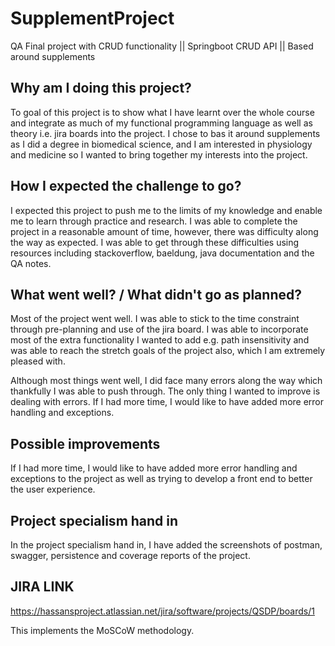 # SupplementProject
 QA Final project with CRUD functionality || Springboot CRUD API || Based around supplements

Why am I doing this project?
--------------------------------

To goal of this project is to show what I have learnt over the whole course and integrate as much of my functional
programming language as well as theory i.e. jira boards into the project. I chose to bas it around supplements as
I did a degree in biomedical science, and I am interested in physiology and medicine so I wanted to bring together
my interests into the project.

How I expected the challenge to go?
------------------------------------

I expected this project to push me to the limits of my knowledge and enable me to learn through practice and
research. I was able to complete the project in a reasonable amount of time, however, there was difficulty along
the way as expected. I was able to get through these difficulties using resources including stackoverflow, baeldung,
java documentation and the QA notes.

What went well? / What didn't go as planned?
---------------------------------------------

Most of the project went well. I was able to stick to the time constraint through pre-planning and use of the 
jira board. I was able to incorporate most of the extra functionality I wanted to add e.g. path insensitivity
and was able to reach the stretch goals of the project also, which I am extremely pleased with.

Although most things went well, I did face many errors along the way which thankfully I was able to push through.
The only thing I wanted to improve is dealing with errors. If I had more time, I would like to have added more
error handling and exceptions.

Possible improvements
--------------------------

If I had more time, I would like to have added more error handling and exceptions to the project as well as
trying to develop a front end to better the user experience.

Project specialism hand in
------------------------------
In the project specialism hand in, I have added the screenshots of postman, swagger, persistence and coverage
reports of the project.

JIRA LINK
-------------
https://hassansproject.atlassian.net/jira/software/projects/QSDP/boards/1

This implements the MoSCoW methodology.
